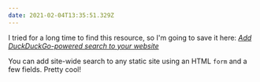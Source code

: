 ```yaml
---
date: 2021-02-04T13:35:51.329Z
---
```


I tried for a long time to find this resource, so I'm going to save it here: [_Add DuckDuckGo-powered search to your website_](https://marcamos.com/journal/add-duckduckgo-search/)

You can add site-wide search to any static site using an HTML `form` and a few fields. Pretty cool!